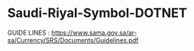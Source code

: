# Saudi-Riyal-Symbol-DOTNET

GUIDE LINES : https://www.sama.gov.sa/ar-sa/Currency/SRS/Documents/Guidelines.pdf
